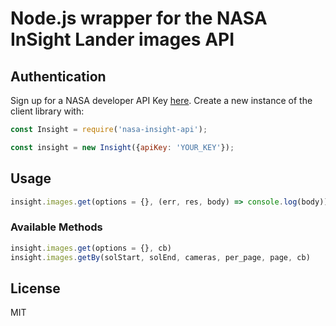 # Node.js wrapper for the NASA InSight Lander images API

## Authentication

Sign up for a NASA developer API Key [here](https://api.nasa.gov/api.html#authentication). Create a new instance of the client library with:

```javascript
const Insight = require('nasa-insight-api');

const insight = new Insight({apiKey: 'YOUR_KEY'});
```

## Usage

```javascript
insight.images.get(options = {}, (err, res, body) => console.log(body));
```

### Available Methods

```javascript
insight.images.get(options = {}, cb)
insight.images.getBy(solStart, solEnd, cameras, per_page, page, cb)
```

## License
MIT
